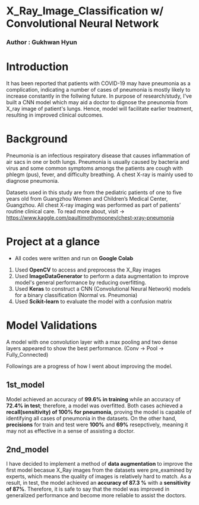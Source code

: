 # X_Ray_Image_Classification w/ Convolutional Neural Network

### Author : Gukhwan Hyun

# Introduction
It has been reported that patients with COVID-19 may have pneumonia as a complication, indicating a number of cases of pneumonia is mostly likely to increase constantly in the follwing future. In purpose of research/study, I've built a CNN model which may aid a doctor to dignose the pneunomia from X_ray image of patient's lungs. Hence, model will facilitate earlier treatment, resulting in improved clinical outcomes.  

# Background
Pneumonia is an infectious respiratory disease that causes inflammation of air sacs in one or both lungs. Pneumonia is usually caused by bacteria and virus and some common symptoms amongs the patients are cough with phlegm (pus), fever, and difficulty breathing. A chest X-ray is mainly used to diagnose pneumonia. 

Datasets used in this study are from the pediatric patients of one to five years old from Guangzhou Women and Children’s Medical Center, Guangzhou. All chest X-ray imaging was performed as part of patients’ routine clinical care.
To read more about, visit -> https://www.kaggle.com/paultimothymooney/chest-xray-pneumonia 

# Project at a glance
* All codes were written and run on **Google Colab**
1. Used **OpenCV** to access and preprocess the X_Ray images 
2. Used **ImageDataGenerator** to perform a data augmentation to improve model's general performance by reducing overfitting.
3. Used **Keras** to construct a CNN (Convolutional Neural Network) models for a binary classification (Normal vs. Pneumonia) 
4. Used **Scikit-learn** to evaluate the model with a confusion matrix


# Model Validations
A model with one convolution layer with a max pooling and two dense layers appeared to show the best performance. (Conv -> Pool -> Fully_Connected)

Followings are a progress of how I went about improving the model.

## 1st_model
Model achieved an accuracy of **99.6% in training** while an accuracy of **72.4% in test**; therefore, a model was overfitted.
Both cases achieved a **recall(sensitivity) of 100% for pneumonia**, proving the model is capable of identifying all cases of pneumonia in the datasets. On the other hand, **precisions** for train and test were **100%** and **69%** resepctively, meaning it may not as effective in a sense of assisting a doctor. 

## 2nd_model
I have decided to implement a method of **data augmentation** to improve the first model becasue X_Ray images from the datasets were pre_examined by experts, which means the quality of images is relatively hard to match. As a result, in test, the model achieved an **accuracy of 87.3 %** with a **sensitivity of 87%**. Therefore, it is safe to say that the model was improved in generalized performance and become more reliable to assist the doctors.
